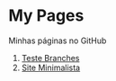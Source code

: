 # My Pages
Minhas páginas no GitHub
1.  [Teste Branches](https://gracibrea.github.io/teste-branches/)
2.  [Site Minimalista](https://gracibrea.github.io/site-minimalista/)

